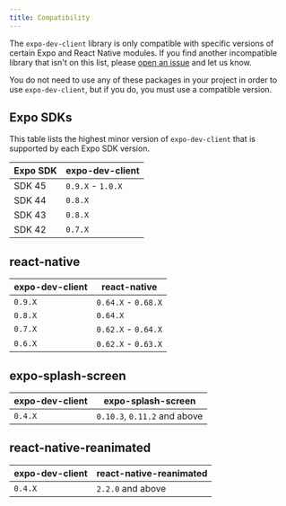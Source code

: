 ```yaml
---
title: Compatibility
---
```


The `expo-dev-client` library is only compatible with specific versions of certain Expo and React Native modules. If you find another incompatible library that isn't on this list, please [open an issue](https://github.com/expo/expo/issues/new?assignees=&labels=needs+review&template=dev_client_bug_report.yml) and let us know.

You do not need to use any of these packages in your project in order to use `expo-dev-client`, but if you do, you must use a compatible version.

## Expo SDKs

This table lists the highest minor version of `expo-dev-client` that is supported by each Expo SDK version.

| Expo SDK | expo-dev-client   |
| -------- | ----------------- |
| SDK 45   | `0.9.X` - `1.0.X` |
| SDK 44   | `0.8.X`           |
| SDK 43   | `0.8.X`           |
| SDK 42   | `0.7.X`           |

## react-native

| expo-dev-client | react-native        |
| --------------- | ------------------- |
| `0.9.X`         | `0.64.X` - `0.68.X` |
| `0.8.X`         | `0.64.X`            |
| `0.7.X`         | `0.62.X` - `0.64.X` |
| `0.6.X`         | `0.62.X` - `0.63.X` |

## expo-splash-screen

| expo-dev-client | expo-splash-screen           |
| --------------- | ---------------------------- |
| `0.4.X`         | `0.10.3`, `0.11.2` and above |

## react-native-reanimated

| expo-dev-client | react-native-reanimated |
| --------------- | ----------------------- |
| `0.4.X`         | `2.2.0` and above       |
